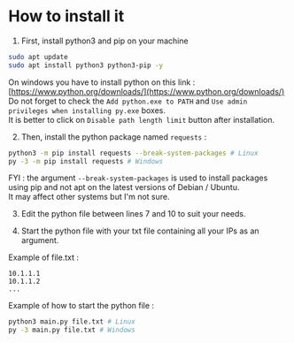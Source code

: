 # How to install it
1. First, install python3 and pip on your machine
```bash
sudo apt update
sudo apt install python3 python3-pip -y
```
On windows you have to install python on this link : [https://www.python.org/downloads/](https://www.python.org/downloads/)  
Do not forget to check the `Add python.exe to PATH` and `Use admin privileges when installing py.exe` boxes.  
It is better to click on `Disable path length limit` button after installation.

2. Then, install the python package named `requests` :
```bash
python3 -m pip install requests --break-system-packages # Linux
py -3 -m pip install requests # Windows
```
FYI : the argument `--break-system-packages` is used to install packages using pip and not apt on the latest versions of Debian / Ubuntu.  
It may affect other systems but I'm not sure.

3. Edit the python file between lines 7 and 10 to suit your needs. 

4. Start the python file with your txt file containing all your IPs as an argument.  

Example of file.txt :  
```
10.1.1.1
10.1.1.2
...
```
Example of how to start the python file :  
```bash
python3 main.py file.txt # Linux
py -3 main.py file.txt # Windows
```